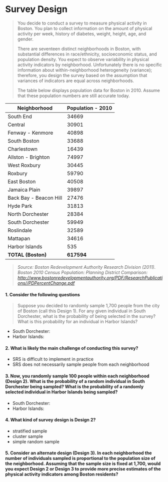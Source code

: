 # Survey Design #
> You decide to conduct a survey to measure physical activity in Boston. You plan to collect information on the amount of physical activity per week, history of diabetes, weight, height, age, and gender.  
>  
> There are seventeen distinct neighborhoods in Boston, with substantial differences in race/ethnicity, socioeconomic status, and population density. You expect to observe variability in physical activity indicators by neighborhood. Unfortunately there is no specific information about within-neighborhood heterogeneity (variance); therefore, you design the survey based on the assumption that variances of indicators are equal across neighborhoods.  
>  
>The table below displays population data for Boston in 2010. Assume that these population numbers are still accurate today.

Neighborhood            | Population - 2010
----------------------- | ------------------
 South End              | 34669
 Central                | 30901
 Fenway - Kenmore       | 40898
 South Boston           | 33688
 Charlestown            | 16439
 Allston - Brighton     | 74997
 West Roxbury           | 30445
 Roxbury                | 59790
 East Boston            | 40508
 Jamaica Plain          | 39897
 Back Bay - Beacon Hill | 27476
 Hyde Park              | 31813
 North Dorchester       | 28384
 South Dorchester       | 59949
 Roslindale             | 32589
 Mattapan               | 34616
 Harbor Islands         | 535
 **TOTAL (Boston)**     | **617594**

> *Source: Boston Redevelopment Authority Research Division (2011). Boston 2010 Census Population: Planning District Comparison: http://www.bostonredevelopmentauthority.org/PDF/ResearchPublications//PDPercentChange.pdf*

#### 1. Consider the following questions ####
> Suppose you decided to randomly sample 1,700 people from the city of Boston (call this Design 1). For any given individual in South Dorchester, what is the probability of being selected in the survey? What is this probability for an individual in Harbor Islands?  

* South Dorchester:
* Harbor Islands: 

#### 2. What is likely the main challenge of conducting this survey? ####
* SRS is difficult to implement in practice 
* SRS does not necessarily sample people from each neighborhood 

#### 3. Now, you randomly sample 100 people within each neighborhood (Design 2). What is the probability of a random individual in South Dorchester being sampled? What is the probability of a randomly selected individual in Harbor Islands being sampled? ####
* South Dorchester:   
* Harbor Islands: 

#### 4. What kind of survey design is Design 2? ####
* stratified sample 
* cluster sample 
* simple random sample 

#### 5. Consider an alternate design (Design 3). In each neighborhood the number of individuals sampled is proportional to the population size of the neighborhood. Assuming that the sample size is fixed at 1,700, would you expect Design 2 or Design 3 to provide more precise estimates of the physical activity indicators among Boston residents? ####
